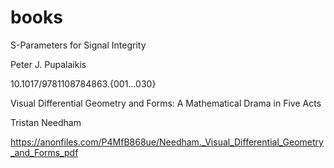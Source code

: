 # books


S-Parameters for Signal Integrity

Peter J. Pupalaikis

10.1017/9781108784863.{001...030}


Visual Differential Geometry and Forms: A Mathematical Drama in Five Acts

Tristan Needham

https://anonfiles.com/P4MfB868ue/Needham._Visual_Differential_Geometry_and_Forms_pdf

